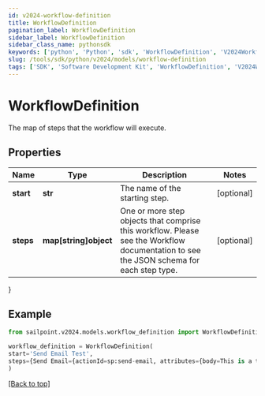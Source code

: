 ```yaml
---
id: v2024-workflow-definition
title: WorkflowDefinition
pagination_label: WorkflowDefinition
sidebar_label: WorkflowDefinition
sidebar_class_name: pythonsdk
keywords: ['python', 'Python', 'sdk', 'WorkflowDefinition', 'V2024WorkflowDefinition'] 
slug: /tools/sdk/python/v2024/models/workflow-definition
tags: ['SDK', 'Software Development Kit', 'WorkflowDefinition', 'V2024WorkflowDefinition']
---
```


# WorkflowDefinition

The map of steps that the workflow will execute.

## Properties

Name | Type | Description | Notes
------------ | ------------- | ------------- | -------------
**start** | **str** | The name of the starting step. | [optional] 
**steps** | **map[string]object** | One or more step objects that comprise this workflow.  Please see the Workflow documentation to see the JSON schema for each step type. | [optional] 
}

## Example

```python
from sailpoint.v2024.models.workflow_definition import WorkflowDefinition

workflow_definition = WorkflowDefinition(
start='Send Email Test',
steps={Send Email={actionId=sp:send-email, attributes={body=This is a test, from=sailpoint@sailpoint.com, recipientId.$=$.identity.id, subject=test}, nextStep=success, selectResult=null, type=ACTION}, success={type=success}}
)

```
[[Back to top]](#) 

